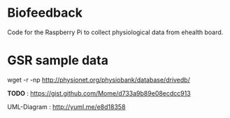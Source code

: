 Biofeedback
===========

Code for the Raspberry Pi to collect physiological data from ehealth board.


GSR sample data
===========

wget -r -np http://physionet.org/physiobank/database/drivedb/



**TODO** : https://gist.github.com/Mome/d733a9b89e08ecdcc913

UML-Diagram : http://yuml.me/e8d18358
